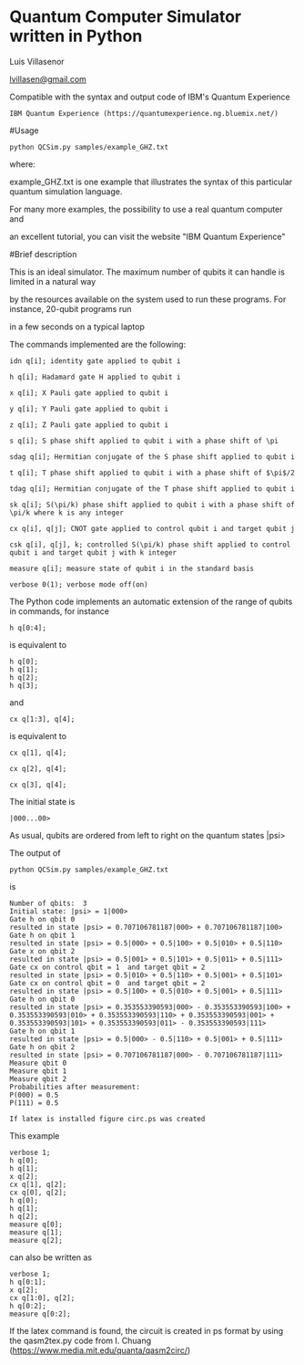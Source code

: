 # Quantum Computer Simulator written in Python
 Luis Villasenor
 
 lvillasen@gmail.com

Compatible with the syntax and output code of IBM's Quantum Experience

	IBM Quantum Experience (https://quantumexperience.ng.bluemix.net/)

#Usage 

	python QCSim.py samples/example_GHZ.txt 

where:

example_GHZ.txt is one example that illustrates the syntax of this particular quantum simulation language.  

For many more examples, the possibility to use a real quantum computer and 

an excellent tutorial, you can visit the website "IBM Quantum Experience"

#Brief description

This is an ideal simulator. The maximum number of qubits it can handle is limited in a natural way 

by the resources available on the system used to run these programs. For instance, 20-qubit programs run

in a few seconds on a typical laptop

The commands implemented are the following:

	idn q[i]; identity gate applied to qubit i

	h q[i]; Hadamard gate H applied to qubit i

	x q[i]; X Pauli gate applied to qubit i

	y q[i]; Y Pauli gate applied to qubit i

	z q[i]; Z Pauli gate applied to qubit i

	s q[i]; S phase shift applied to qubit i with a phase shift of \pi

	sdag q[i]; Hermitian conjugate of the S phase shift applied to qubit i

	t q[i]; T phase shift applied to qubit i with a phase shift of $\pi$/2

	tdag q[i]; Hermitian conjugate of the T phase shift applied to qubit i

	sk q[i]; S(\pi/k) phase shift applied to qubit i with a phase shift of \pi/k where k is any integer

	cx q[i], q[j]; CNOT gate applied to control qubit i and target qubit j

	csk q[i], q[j], k; controlled S(\pi/k) phase shift applied to control qubit i and target qubit j with k integer

	measure q[i]; measure state of qubit i in the standard basis

	verbose 0(1); verbose mode off(on)


The Python code implements an automatic extension of the range of qubits in commands, for instance
	
	h q[0:4];
	
is equivalent to

	h q[0];
	h q[1];
	h q[2];
	h q[3];

and 

	cx q[1:3], q[4];

is equivalent to

	cx q[1], q[4];

	cx q[2], q[4];

	cx q[3], q[4];


The initial state is

	|000...00>

As usual, qubits are ordered from left to right on the quantum states |psi>

The output of

	python QCSim.py samples/example_GHZ.txt

is

	Number of qbits:  3
	Initial state: |psi> = 1|000>
	Gate h on qbit 0
	resulted in state |psi> = 0.707106781187|000> + 0.707106781187|100>
	Gate h on qbit 1
	resulted in state |psi> = 0.5|000> + 0.5|100> + 0.5|010> + 0.5|110>
	Gate x on qbit 2
	resulted in state |psi> = 0.5|001> + 0.5|101> + 0.5|011> + 0.5|111> 
	Gate cx on control qbit = 1  and target qbit = 2
	resulted in state |psi> = 0.5|010> + 0.5|110> + 0.5|001> + 0.5|101> 
	Gate cx on control qbit = 0  and target qbit = 2
	resulted in state |psi> = 0.5|100> + 0.5|010> + 0.5|001> + 0.5|111> 
	Gate h on qbit 0
	resulted in state |psi> = 0.353553390593|000> - 0.353553390593|100> +
	0.353553390593|010> + 0.353553390593|110> + 0.353553390593|001> +
	0.353553390593|101> + 0.353553390593|011> - 0.353553390593|111>
	Gate h on qbit 1
	resulted in state |psi> = 0.5|000> - 0.5|110> + 0.5|001> + 0.5|111> 
	Gate h on qbit 2
	resulted in state |psi> = 0.707106781187|000> - 0.707106781187|111> 
	Measure qbit 0
	Measure qbit 1
	Measure qbit 2
	Probabilities after measurement:
	P(000) = 0.5
	P(111) = 0.5
	
	If latex is installed figure circ.ps was created

This example

	verbose 1;
	h q[0];
	h q[1];
	x q[2];
	cx q[1], q[2];
	cx q[0], q[2];
	h q[0];
	h q[1];
	h q[2];
	measure q[0];
	measure q[1];
	measure q[2];

can also be written as

	verbose 1;
	h q[0:1];
	x q[2];
	cx q[1:0], q[2];
	h q[0:2];
	measure q[0:2];
	
If the latex command is found, the circuit is created in ps format by using the qasm2tex.py code from I. Chuang (https://www.media.mit.edu/quanta/qasm2circ/)
